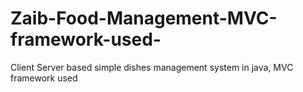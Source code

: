 # Zaib-Food-Management-MVC-framework-used-
Client Server based simple dishes management system in java, MVC framework used
